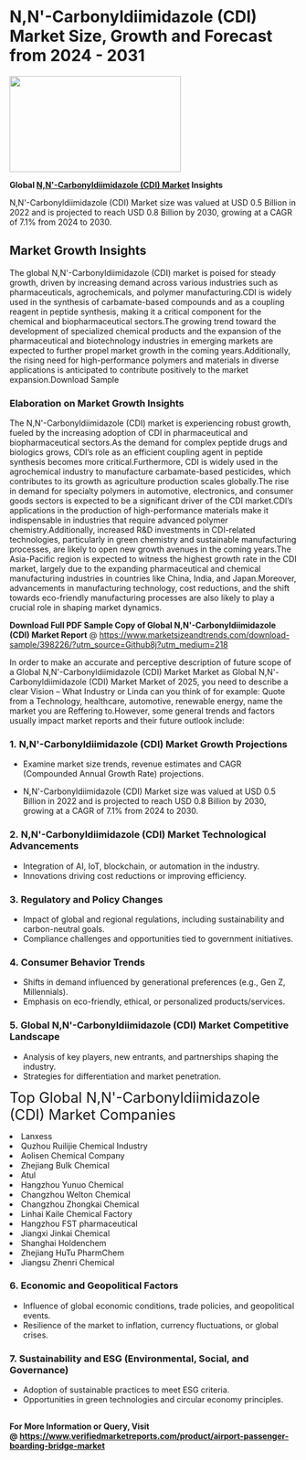 <H1>N,N'-Carbonyldiimidazole (CDI) Market Size, Growth and Forecast from 2024 - 2031</H1><img class="aligncenter size-medium wp-image-584254" src="https://thirdeyenews.in/wp-content/uploads/2024/09/Global-Market-Research-300x168.jpeg" alt="" width="300" height="168" /><p><strong>Global&nbsp;<a href="https://www.marketsizeandtrends.com/download-sample/398226/?utm_source=Github8j?utm_medium=218">N,N'-Carbonyldiimidazole (CDI) Market</a> Insights</strong></p><p>N,N'-Carbonyldiimidazole (CDI) Market size was valued at USD 0.5 Billion in 2022 and is projected to reach USD 0.8 Billion by 2030, growing at a CAGR of 7.1% from 2024 to 2030.</p><p><h2>Market Growth Insights</h2> The global N,N'-Carbonyldiimidazole (CDI) market is poised for steady growth, driven by increasing demand across various industries such as pharmaceuticals, agrochemicals, and polymer manufacturing.CDI is widely used in the synthesis of carbamate-based compounds and as a coupling reagent in peptide synthesis, making it a critical component for the chemical and biopharmaceutical sectors.The growing trend toward the development of specialized chemical products and the expansion of the pharmaceutical and biotechnology industries in emerging markets are expected to further propel market growth in the coming years.Additionally, the rising need for high-performance polymers and materials in diverse applications is anticipated to contribute positively to the market expansion.Download Sample <h3>Elaboration on Market Growth Insights</h3> The N,N'-Carbonyldiimidazole (CDI) market is experiencing robust growth, fueled by the increasing adoption of CDI in pharmaceutical and biopharmaceutical sectors.As the demand for complex peptide drugs and biologics grows, CDI’s role as an efficient coupling agent in peptide synthesis becomes more critical.Furthermore, CDI is widely used in the agrochemical industry to manufacture carbamate-based pesticides, which contributes to its growth as agriculture production scales globally.The rise in demand for specialty polymers in automotive, electronics, and consumer goods sectors is expected to be a significant driver of the CDI market.CDI’s applications in the production of high-performance materials make it indispensable in industries that require advanced polymer chemistry.Additionally, increased R&D investments in CDI-related technologies, particularly in green chemistry and sustainable manufacturing processes, are likely to open new growth avenues in the coming years.The Asia-Pacific region is expected to witness the highest growth rate in the CDI market, largely due to the expanding pharmaceutical and chemical manufacturing industries in countries like China, India, and Japan.Moreover, advancements in manufacturing technology, cost reductions, and the shift towards eco-friendly manufacturing processes are also likely to play a crucial role in shaping market dynamics.</p><p><span class=""><strong>Download Full PDF Sample Copy of Global N,N'-Carbonyldiimidazole (CDI) Market Report</strong> @ <a href="https://www.marketsizeandtrends.com/download-sample/398226/?utm_source=Github8j?utm_medium=218" target="_blank">https://www.marketsizeandtrends.com/download-sample/398226/?utm_source=Github8j?utm_medium=218</a></span></p><p>In order to make an accurate and perceptive description of future scope of a Global&nbsp;N,N'-Carbonyldiimidazole (CDI) Market Market as Global&nbsp;N,N'-Carbonyldiimidazole (CDI) Market Market of 2025, you need to describe a clear Vision &ndash; What Industry or Linda can you think of for example: Quote from a Technology, healthcare, automotive, renewable energy, name the market you are Reffering to.However, some general trends and factors usually impact market reports and their future outlook include:</p><h3>1.&nbsp;<strong>N,N'-Carbonyldiimidazole (CDI) Market Growth Projections</strong></h3><ul><li>Examine market size trends, revenue estimates and CAGR (Compounded Annual Growth Rate) projections.</li><li><p>N,N'-Carbonyldiimidazole (CDI) Market size was valued at USD 0.5 Billion in 2022 and is projected to reach USD 0.8 Billion by 2030, growing at a CAGR of 7.1% from 2024 to 2030.</p></li></ul><h3>2.&nbsp;<strong>N,N'-Carbonyldiimidazole (CDI) Market Technological Advancements</strong></h3><ul><li>Integration of AI, IoT, blockchain, or automation in the industry.</li><li>Innovations driving cost reductions or improving efficiency.</li></ul><h3>3.&nbsp;<strong>Regulatory and Policy Changes</strong></h3><ul><li>Impact of global and regional regulations, including sustainability and carbon-neutral goals.</li><li>Compliance challenges and opportunities tied to government initiatives.</li></ul><h3>4.&nbsp;<strong>Consumer Behavior Trends</strong></h3><ul><li>Shifts in demand influenced by generational preferences (e.g., Gen Z, Millennials).</li><li>Emphasis on eco-friendly, ethical, or personalized products/services.</li></ul><h3>5.&nbsp;<strong>Global N,N'-Carbonyldiimidazole (CDI) Market Competitive Landscape</strong></h3><ul><li>Analysis of key players, new entrants, and partnerships shaping the industry.</li><li>Strategies for differentiation and market penetration.</li></ul><p data-pm-slice="1 1 []"><span style="color: inherit; font-family: inherit; font-size: 25px;">Top Global N,N'-Carbonyldiimidazole (CDI) Market Companies</span></p><div class="" data-test-id=""><p><li>Lanxess</li><li> Quzhou Ruilijie Chemical Industry</li><li> Aolisen Chemical Company</li><li> Zhejiang Bulk Chemical</li><li> Atul</li><li> Hangzhou Yunuo Chemical</li><li> Changzhou Welton Chemical</li><li> Changzhou Zhongkai Chemical</li><li> Linhai Kaile Chemical Factory</li><li> Hangzhou FST pharmaceutical</li><li> Jiangxi Jinkai Chemical</li><li> Shanghai Holdenchem</li><li> Zhejiang HuTu PharmChem</li><li> Jiangsu Zhenri Chemical</li></p></div><h3>6.&nbsp;<strong>Economic and Geopolitical Factors</strong></h3><ul><li>Influence of global economic conditions, trade policies, and geopolitical events.</li><li>Resilience of the market to inflation, currency fluctuations, or global crises.</li></ul><h3>7.&nbsp;<strong>Sustainability and ESG (Environmental, Social, and Governance)</strong></h3><ul><li>Adoption of sustainable practices to meet ESG criteria.</li><li>Opportunities in green technologies and circular economy principles.</li></ul><h2><strong style="font-size: 14px;">For More Information or Query, Visit @&nbsp;</strong><a style="background-color: #ffffff; font-size: 14px;" href="https://www.marketsizeandtrends.com/report/n-n-carbonyldiimidazole-cdi-market/" target="_blank">https://www.verifiedmarketreports.com/product/airport-passenger-boarding-bridge-market</a></h2>